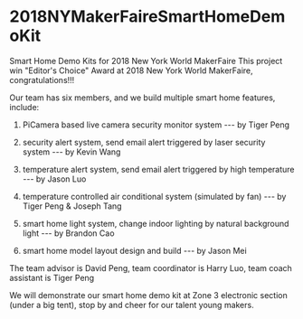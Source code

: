 # 2018NYMakerFaireSmartHomeDemoKit
Smart Home Demo Kits for 2018 New York World MakerFaire
This project win "Editor's Choice" Award at 2018 New York World MakerFaire, congratulations!!!

Our team has six members, and we build multiple smart home features, include:

1. PiCamera based live camera security monitor system --- by Tiger Peng

2. security alert system, send email alert triggered by laser security system --- by Kevin Wang

3. temperature alert system, send email alert triggered by high temperature --- by Jason Luo

4. temperature controlled air conditional system (simulated by fan) --- by Tiger Peng & Joseph Tang

5. smart home light system, change indoor lighting by natural background light --- by Brandon Cao

6. smart home model layout design and build --- by Jason Mei

The team advisor is David Peng, team coordinator is Harry Luo, team coach assistant is Tiger Peng

We will demonstrate our smart home demo kit at Zone 3 electronic section (under a big tent), stop by and 
cheer for our talent young makers.
